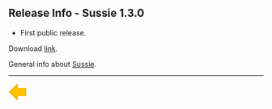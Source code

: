 ## Release Info - Sussie 1.3.0

* First public release.

Download [link](https://bitbucket.org/geodatastyrelsen/sussie/downloads/Sussie.1.3.0.zip).

General info about [Sussie](index.html).

***

[![Back to Projects](../../resources/back.png)](../../projects.html)
